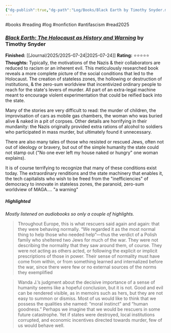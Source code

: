 ```yaml
---
{"dg-publish":true,"dg-path":"Log/Books/Black Earth by Timothy Snyder.md","permalink":"/log/books/black-earth-by-timothy-snyder/","noteIcon":"1"}
---
```


#books #reading #log #nonfiction #antifascism #read2025
### *[Black Earth: The Holocaust as History and Warning](https://library.brads.house/index.php?page=13&id=839#cover)* by Timothy Snyder
**Finished:** [[Journal/2025/2025-07-24\|2025-07-24]]
**Rating:** ⭐⭐⭐⭐⭐
**Thoughts:** Typically, the motivations of the Nazis & their collaborators are reduced to racism or an inherent evil. This meticulously researched book reveals a more complete picture of the social conditions that led to the Holocaust. The creation of stateless zones, the hollowing or destruction of institutions, & the zero-sum worldview that incentivized ordinary people to reach for the state's levers of murder. All part of an extra-legal machine meant to encourage violent experimentation that could be reified back into the state.

Many of the stories are very difficult to read: the murder of children, the improvisation of cars as mobile gas chambers, the woman who was buried alive & naked in a pit of corpses. Other details are horrifying in their mundanity: the Nazis originally provided extra rations of alcohol to soldiers who participated in mass murder, but ultimately found it unnecessary. 

There are also many tales of those who resisted or rescued Jews, often not out of ideology or bravery, but out of the simple humanity the state could not stamp out ("No one ever left my house naked or hungry" one woman explains).

It is of course terrifying to recognize that many of these conditions exist today. The extraordinary renditions and the state machinery that enables it, the tech capitalists who wish to be freed from the "inefficiencies" of democracy to innovate in stateless zones, the paranoid, zero-sum worldview of MAGA.... "a warning"
##### Highlighted 
*Mostly listened on audiobooks so only a couple of highlights.*

> Throughout Europe, this is what rescuers said again and again: that they were behaving normally. “We regarded it as the most normal thing to help those who needed help”—thus the verdict of a Polish family who sheltered two Jews for much of the war. They were not describing the normality that they saw around them, of course. They were not acting as others acted, or following the explicit or implicit prescriptions of those in power. Their sense of normality must have come from within, or from something learned and internalized before the war, since there were few or no external sources of the norms they exemplified

> Wanda J.’s judgment about the decisive importance of a sense of humanity seems like a hopeful conclusion, but it is not. Good and evil can be rendered visible, as in memoirs such as hers, but they are not easy to summon or dismiss. Most of us would like to think that we possess the qualities she named: “moral instinct” and “human goodness.” Perhaps we imagine that we would be rescuers in some future catastrophe. Yet if states were destroyed, local institutions corrupted, and economic incentives directed towards murder, few of us would behave well.